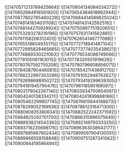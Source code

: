 ![[1470571213789425664]]
![[1470604134084534272]]
![[1470652664916561920]]
![[1470654384618962944]]
![[1470677802785460229]]
![[1470684414589825024]]
![[1470748141834031108]]
![[1470748143142592516]]
![[1470748144270929924]]
![[1470750897751920651]]
![[1470753293278216196]]
![[1470757831741562881]]
![[1470761158206312451]]
![[1470762654146777088]]
![[1470765518604935175]]
![[1470772718941487104]]
![[1470772995828465665]]
![[1470773774035439621]]
![[1470774889330221063]]
![[1470776534088749066]]
![[1470778105061163015]]
![[1470778320551919626]]
![[1470780767592755208]]
![[1470780796608856071]]
![[1470784087904460815]]
![[1470785421143691270]]
![[1470788222997303296]]
![[1470791052948762627]]
![[1470792698688950272]]
![[1470793419299639305]]
![[1470794181945790476]]
![[1470796118590169097]]
![[1470803179042267140]]
![[1470803934700654597]]
![[1470804240138334211]]
![[1470804241899868166]]
![[1470805462299807745]]
![[1470876815644188673]]
![[1470878299052199936]]
![[1470878612316471300]]
![[1470880908353806341]]
![[1470882522242371592]]
![[1470884825292701700]]
![[1470886315986075649]]
![[1470888938214543363]]
![[1470892149793333250]]
![[1470893716235698176]]
![[1470896363038642177]]
![[1470897885667602434]]
![[1470899597904130051]]
![[1470899966558158848]]
![[1470900751287341062]]
![[1470900944195964941]]
